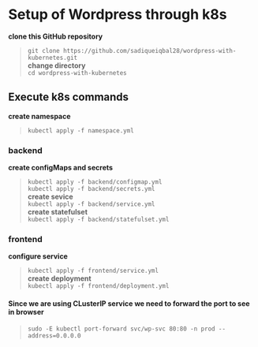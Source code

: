 # Setup of Wordpress through k8s
**clone this GitHub repository** <br/>
> `git clone https://github.com/sadiqueiqbal28/wordpress-with-kubernetes.git` <br/>
**change directory** <br/>
> `cd wordpress-with-kubernetes` <br/>
## Execute k8s commands <br/>
**create namespace** <br/>
> `kubectl apply -f namespace.yml` <br/>
### backend <br/>
**create configMaps and secrets** <br/>
> `kubectl apply -f backend/configmap.yml`  <br/>
> `kubectl apply -f backend/secrets.yml` <br/>
**create sevice** <br/>
> `kubectl apply -f backend/service.yml` <br/>
**create statefulset** <br/>
> `kubectl apply -f backend/statefulset.yml` <br/>
### frontend <br/>
**configure service** <br/>
> `kubectl apply -f frontend/service.yml` <br/>
**create deployment** <br/>
> `kubectl apply -f frontend/deployment.yml` <br/>
#### Since we are using CLusterIP service we need to forward the port to see in browser <br/>
> `sudo -E kubectl port-forward svc/wp-svc 80:80 -n prod --address=0.0.0.0` <br/>